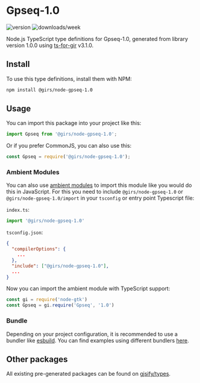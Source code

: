 
# Gpseq-1.0

![version](https://img.shields.io/npm/v/@girs/node-gpseq-1.0)
![downloads/week](https://img.shields.io/npm/dw/@girs/node-gpseq-1.0)


Node.js TypeScript type definitions for Gpseq-1.0, generated from library version 1.0.0 using [ts-for-gir](https://github.com/gjsify/ts-for-gir) v3.1.0.


## Install

To use this type definitions, install them with NPM:
```bash
npm install @girs/node-gpseq-1.0
```

## Usage

You can import this package into your project like this:
```ts
import Gpseq from '@girs/node-gpseq-1.0';
```

Or if you prefer CommonJS, you can also use this:
```ts
const Gpseq = require('@girs/node-gpseq-1.0');
```

### Ambient Modules

You can also use [ambient modules](https://github.com/gjsify/ts-for-gir/tree/main/packages/cli#ambient-modules) to import this module like you would do this in JavaScript.
For this you need to include `@girs/node-gpseq-1.0` or `@girs/node-gpseq-1.0/import` in your `tsconfig` or entry point Typescript file:

`index.ts`:
```ts
import '@girs/node-gpseq-1.0'
```

`tsconfig.json`:
```json
{
  "compilerOptions": {
    ...
  },
  "include": ["@girs/node-gpseq-1.0"],
  ...
}
```

Now you can import the ambient module with TypeScript support: 

```ts
const gi = require('node-gtk')
const Gpseq = gi.require('Gpseq', '1.0')
```


### Bundle

Depending on your project configuration, it is recommended to use a bundler like [esbuild](https://esbuild.github.io/). You can find examples using different bundlers [here](https://github.com/gjsify/ts-for-gir/tree/main/examples).

## Other packages

All existing pre-generated packages can be found on [gjsify/types](https://github.com/gjsify/types).

